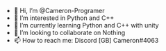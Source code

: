 - 👋 Hi, I’m @Cameron-Programer
- 👀 I’m interested in Python and C++
- 🌱 I’m currently learning Python and C++ with unity 
- 💞️ I’m looking to collaborate on Nothing 
- 📫 How to reach me: Discord [GB] Cameron#4063
<!---
Cameron-Programer/Cameron-Programer is a ✨ special ✨ repository because its `README.md` (this file) appears on your GitHub profile.
You can click the Preview link to take a look at your changes.
--->
